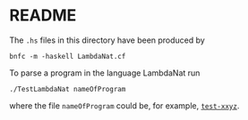 # README

The `.hs` files in this directory have been produced by

    bnfc -m -haskell LambdaNat.cf
  
To parse a program in the language LambdaNat run

    ./TestLambdaNat nameOfProgram
    
where the file `nameOfProgram` could be, for example, [`test-xxyz`](https://github.com/alexhkurz/programming-languages-2019/edit/master/Lambda-Calculus/LambdaNat/test-xxyz.lc). 
  
  

